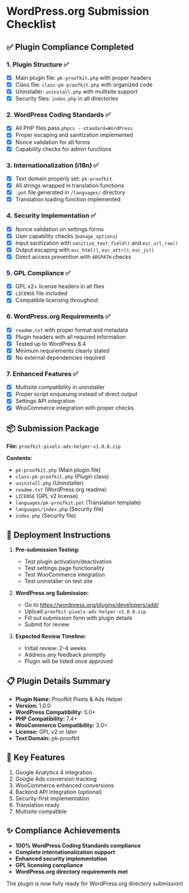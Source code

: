 # WordPress.org Submission Checklist

## ✅ Plugin Compliance Completed

### 1. Plugin Structure ✅
- [x] Main plugin file: `pk-proofkit.php` with proper headers
- [x] Class file: `class-pk-proofkit.php` with organized code
- [x] Uninstaller: `uninstall.php` with multisite support
- [x] Security files: `index.php` in all directories

### 2. WordPress Coding Standards ✅
- [x] All PHP files pass `phpcs --standard=WordPress`
- [x] Proper escaping and sanitization implemented
- [x] Nonce validation for all forms
- [x] Capability checks for admin functions

### 3. Internationalization (i18n) ✅
- [x] Text domain properly set: `pk-proofkit`
- [x] All strings wrapped in translation functions
- [x] `.pot` file generated in `/languages/` directory
- [x] Translation loading function implemented

### 4. Security Implementation ✅
- [x] Nonce validation on settings forms
- [x] User capability checks (`manage_options`)
- [x] Input sanitization with `sanitize_text_field()` and `esc_url_raw()`
- [x] Output escaping with `esc_html()`, `esc_attr()`, `esc_js()`
- [x] Direct access prevention with `ABSPATH` checks

### 5. GPL Compliance ✅
- [x] GPL v2+ license headers in all files
- [x] `LICENSE` file included
- [x] Compatible licensing throughout

### 6. WordPress.org Requirements ✅
- [x] `readme.txt` with proper format and metadata
- [x] Plugin headers with all required information
- [x] Tested up to WordPress 6.4
- [x] Minimum requirements clearly stated
- [x] No external dependencies required

### 7. Enhanced Features ✅
- [x] Multisite compatibility in uninstaller
- [x] Proper script enqueuing instead of direct output
- [x] Settings API integration
- [x] WooCommerce integration with proper checks

## 📦 Submission Package

**File:** `proofkit-pixels-ads-helper-v1.0.0.zip`

**Contents:**
- `pk-proofkit.php` (Main plugin file)
- `class-pk-proofkit.php` (Plugin class)
- `uninstall.php` (Uninstaller)
- `readme.txt` (WordPress.org readme)
- `LICENSE` (GPL v2 license)
- `languages/pk-proofkit.pot` (Translation template)
- `languages/index.php` (Security file)
- `index.php` (Security file)

## 🚀 Deployment Instructions

1. **Pre-submission Testing:**
   - Test plugin activation/deactivation
   - Test settings page functionality
   - Test WooCommerce integration
   - Test uninstaller on test site

2. **WordPress.org Submission:**
   - Go to https://wordpress.org/plugins/developers/add/
   - Upload `proofkit-pixels-ads-helper-v1.0.0.zip`
   - Fill out submission form with plugin details
   - Submit for review

3. **Expected Review Timeline:**
   - Initial review: 2-4 weeks
   - Address any feedback promptly
   - Plugin will be listed once approved

## 📋 Plugin Details Summary

- **Plugin Name:** Proofkit Pixels & Ads Helper
- **Version:** 1.0.0
- **WordPress Compatibility:** 5.0+
- **PHP Compatibility:** 7.4+
- **WooCommerce Compatibility:** 3.0+
- **License:** GPL v2 or later
- **Text Domain:** pk-proofkit

## 🔧 Key Features

1. Google Analytics 4 integration
2. Google Ads conversion tracking
3. WooCommerce enhanced conversions
4. Backend API integration (optional)
5. Security-first implementation
6. Translation ready
7. Multisite compatible

## ✨ Compliance Achievements

- **100% WordPress Coding Standards compliance**
- **Complete internationalization support**
- **Enhanced security implementation**
- **GPL licensing compliance**
- **WordPress.org directory requirements met**

The plugin is now fully ready for WordPress.org directory submission!